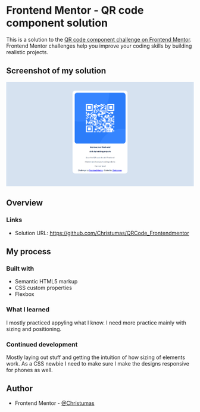 # Frontend Mentor - QR code component solution

This is a solution to the [QR code component challenge on Frontend Mentor](https://www.frontendmentor.io/challenges/qr-code-component-iux_sIO_H). Frontend Mentor challenges help you improve your coding skills by building realistic projects. 

## Screenshot of my solution
![](./solution_screenshot.jpeg.png)

## Overview


### Links

- Solution URL: https://github.com/Christumas/QRCode_Frontendmentor

## My process

### Built with

- Semantic HTML5 markup
- CSS custom properties
- Flexbox


### What I learned
I mostly practiced appyling what I know. I need more practice mainly with sizing and positioning. 

### Continued development
Mostly laying out stuff and getting the intuition of how sizing of elements work. As a CSS newbie I need to make sure I make the designs responsive for phones as well.


## Author

- Frontend Mentor - [@Christumas](https://www.frontendmentor.io/profile/Christumas)